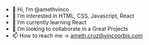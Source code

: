 - 👋 Hi, I’m @amethvinco
- 👀 I’m interested in HTML, CSS, Javascript, React
- 🌱 I’m currently learning React
- 💞️ I’m looking to collaborate in a Great Projects
- 📫 How to reach me -> ameth.cruz@vincoorbis.com

<!---
amethvinco/amethvinco is a ✨ special ✨ repository because its `README.md` (this file) appears on your GitHub profile.
You can click the Preview link to take a look at your changes.
--->
